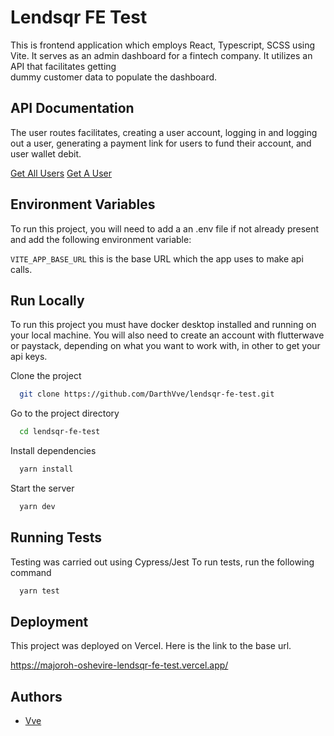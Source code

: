 # Lendsqr FE Test

This is frontend application which employs React, Typescript, SCSS using Vite. It serves as an admin dashboard for a fintech company. It utilizes an  API that facilitates getting  
dummy customer data to populate the dashboard.

## API Documentation

The user routes facilitates, creating a user account, logging in and logging out a user,
generating a payment link for users to fund their account, and user wallet debit.

[Get All Users](https://6270020422c706a0ae70b72c.mockapi.io/lendsqr/api/v1/users)
[Get A User](https://6270020422c706a0ae70b72c.mockapi.io/lendsqr/api/v1/users/:id)

## Environment Variables

To run this project, you will need to add a an .env file if not already present and add the following environment variable:

`VITE_APP_BASE_URL` this is the base URL which the app uses to make api calls.

## Run Locally

To run this project you must have docker desktop installed and running  on your local machine.
You will also need to create an account with flutterwave or paystack, depending on what you want to work with,
in other to get your api keys.

Clone the project

```bash
  git clone https://github.com/DarthVve/lendsqr-fe-test.git
```

Go to the project directory

```bash
  cd lendsqr-fe-test
```

Install dependencies

```bash
  yarn install
```

Start the server

```bash
  yarn dev
```

## Running Tests

Testing was carried out using Cypress/Jest To run tests, run the following command

```bash
  yarn test
```

## Deployment

This project was deployed on Vercel. Here is the link to the base url.

<https://majoroh-oshevire-lendsqr-fe-test.vercel.app/>

## Authors

- [Vve](https://www.linkedin.com/in/viremaj)
